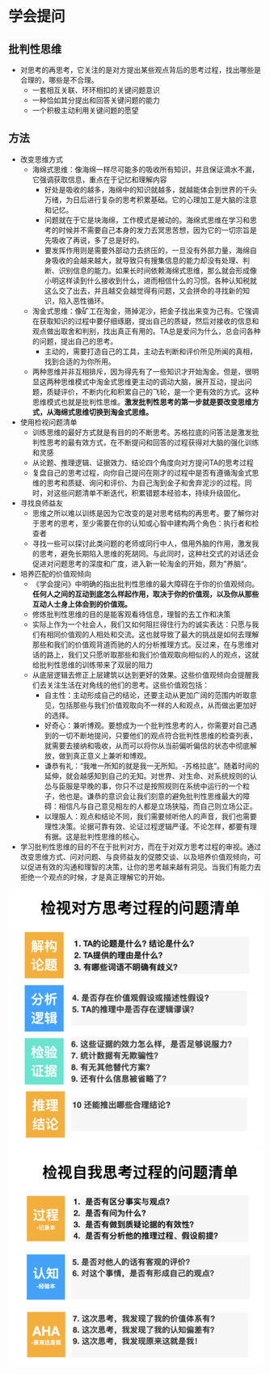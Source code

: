 # 学会提问

## 批判性思维

* 对思考的再思考，它关注的是对方提出某些观点背后的思考过程，找出哪些是合理的，哪些是不合理。
    - 一套相互关联、环环相扣的关键问题意识
    - 一种恰如其分提出和回答关键问题的能力
    - 一个积极主动利用关键问题的愿望

## 方法

* 改变思维方式
    - 海绵式思维：像海绵一样尽可能多的吸收所有知识，并且保证滴水不漏，它强调获取信息，重点在于记忆和理解内容
        + 好处是吸收的越多，海绵中的知识就越多，就越能体会到世界的千头万绪，为日后进行复杂的思考积累基础。它的心理加工是大脑的注意和记忆。
        + 问题就在于它是块海绵，工作模式是被动的。海绵式思维在学习和思考的时候并不需要自己本身的发力去冥思苦想，因为它的一切宗旨是先吸收了再说，多了总是好的。
        + 要发挥作用则是需要外部动力去挤压的，一旦没有外部力量，海绵自身吸收的会越来越大，就导致只有搜集信息的能力却没有处理、判断、识别信息的能力。如果长时间依赖海绵式思维，那么就会形成像小明这样读到什么接收到什么，进而相信什么的习惯。各种认知税就这么交了出去，并且越交会越觉得有问题，又会拼命的寻找新的知识，陷入恶性循环。
    - 淘金式思维：像矿工在淘金，筛掉泥沙，把金子找出来变为己有。它强调在获取知识的过程中要仔细琢磨，提出自己的质疑，然后对接收的信息和观点做出取舍和判别，找出真正有用的。TA总是爱问为什么，总会问各种的问题，提出自己的思考。
        + 主动的，需要打造自己的工具，主动去判断和评价所见所闻的真相，找到合适的为你所用。
    - 两种思维并非互相排斥，因为得先有了一些知识才开始淘金。但是，很明显这两种思维模式中淘金式思维更主动的调动大脑，展开互动，提出问题，质疑评价，不断内化和积累自己的飞轮，是一个更有效的方式。这种思维模式也就是批判性思维。**激发批判性思考的第一步就是要改变思维方式，从海绵式思维切换到淘金式思维。**
* 使用检视问题清单
    - 训练思维的最好方式就是有目的的不断思考。苏格拉底的问答法是激发批判性思考的最有效方式，在不断提问和回答的过程获得对大脑的强化训练和灵感
    - 从论题、推理逻辑、证据效力、结论四个角度向对方提问TA的思考过程
    - 复盘自己的思考过程，向你自己提问在刚才的过程中是否有遵循淘金式思维的思考和质疑、询问和评价、为自己淘到金子和舍弃泥沙的过程。同时，对这些问题清单不断迭代，积累错题本经验本，持续升级固化。
* 寻找良师益友
    - 思维之所以难以训练是因为它改变的是对思考结构的再思考。要了解你对于思考的思考，至少需要在你的认知或心智中建构两个角色：执行者和检查者
    - 寻找一些可以探讨此类问题的老师或同行中人，借用外脑的作用，激发我的思考，避免长期陷入思维的死胡同。与此同时，这种社交式的对话还会促进对问题思考的深度和广度，进入新一轮淘金的开始，颇为”养脑“。
* 培养匹配的价值观倾向
    - 《学会提问》中明确的指出批判性思维的最大障碍在于你的价值观倾向。**任何人之间的互动到底怎么样起作用，取决于你的价值观，以及你从那些互动人士身上体会到的价值观。**
    - 修炼批判性思维的目的是能客观看待信息，理智的去工作和决策
    - 实际上作为一个社会人，我们又如何阻拦得住行为的诚实表达：只愿与我们有相同价值观的人相处和交流。这也就导致了最大的挑战是如何去理解那些和我们的价值观背道而驰的人的分析推理方式。反过来，在与思维对话的路上，我们又只愿听取那些和我们价值观取向相似的人的观点，这就给批判性思维的训练带来了双层的阻力
    - 从底层逻辑去修正上层建筑以达到更好的效果。这些价值观倾向会提醒我们去关注生活在对角线的他们的思考。这些价值观包括：
        + 自主性：主动形成自己的结论，还要主动从更加广阔的范围内听取意见，包括那些与我们价值观取向不一样的人和观点，从而做出更加好的选择。
        + 好奇心：兼听博观。要想成为一个批判性思考的人，你需要对自己遇到的一切不断地提问，只要他们的观点符合批判性思维的检查列表，就需要去接纳和吸收，从而可以将你从当前偏听偏信的状态中彻底解放，做到真正意义上兼听和博观。
        + 谦恭有礼：“我唯一所知的就是我一无所知。-苏格拉底”。随着时间的延伸，就会越感知到自己的无知。对世界、对生命、对系统规则的认怂与臣服是早晚的事，你只不过是按照规则在系统中运行的一个粒子，他也是。谦恭的意识会让我们刻意的避免批判性思维最大的障碍：相信凡与自己意见相左的人都是立场狭隘，而自己则立场公正。
        + 以理服人：观点和结论不同，我们需要倾听他人的声音，我们也需要理性决策。论据可靠有效、论证过程逻辑严谨。不论怎样，都要有理有据。这是批判性思维的核心。
* 学习批判性思维的目的不在于批判对方，而在于对双方思考过程的审视。通过改变思维方式、问对问题、与良师益友的促膝交谈、以及培养价值观倾向，可以促进有效的沟通和理智的决策，让你的思考越来越有洞见。当我们有能力去拒绝一个观点的时候，才是真正理解它的开始。

![检视对方思考清单](../_static/question_check.png "Optional title")
![检视自我思考清单](../_static/question_self.png "Optional title")
